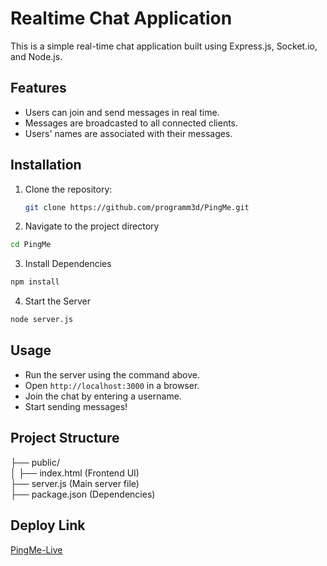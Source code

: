 # Realtime Chat Application

This is a simple real-time chat application built using Express.js, Socket.io, and Node.js.

## Features
- Users can join and send messages in real time.
- Messages are broadcasted to all connected clients.
- Users' names are associated with their messages.

## Installation

1. Clone the repository:
   ```sh
   git clone https://github.com/programm3d/PingMe.git
2. Navigate to the project directory
```sh
cd PingMe  
```
3. Install Dependencies
```sh
npm install
```
4. Start the Server
```sh
node server.js
```
## Usage
- Run the server using the command above.
- Open `http://localhost:3000` in a browser.
- Join the chat by entering a username.
- Start sending messages!
## Project Structure
├── public/  
│   ├── index.html (Frontend UI)  
├── server.js (Main server file)  
├── package.json (Dependencies)  
## Deploy Link
[PingMe-Live](https://pingme-up4f.onrender.com)